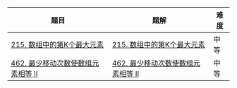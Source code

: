| 题目                                                         | 题解                                                         | 难度 |
| ------------------------------------------------------------ | ------------------------------------------------------------ | ---- |
| [215. 数组中的第K个最大元素](https://leetcode-cn.com/problems/kth-largest-element-in-an-array/) | [215. 数组中的第K个最大元素](https://github.com/ZonzeeLi/LeetCode/blob/master/index/211-220/215.%20%E6%95%B0%E7%BB%84%E4%B8%AD%E7%9A%84%E7%AC%ACK%E4%B8%AA%E6%9C%80%E5%A4%A7%E5%85%83%E7%B4%A0.md) | 中等 |
| [462. 最少移动次数使数组元素相等 II](https://leetcode.cn/problems/minimum-moves-to-equal-array-elements-ii/) | [462. 最少移动次数使数组元素相等 II](https://github.com/ZonzeeLi/LeetCode/blob/master/index/461-470/462.%20%E6%9C%80%E5%B0%91%E7%A7%BB%E5%8A%A8%E6%AC%A1%E6%95%B0%E4%BD%BF%E6%95%B0%E7%BB%84%E5%85%83%E7%B4%A0%E7%9B%B8%E7%AD%89%20II.md)                                                             | 中等 |

